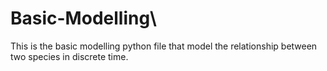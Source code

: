 # Basic-Modelling\
This is the basic modelling python file that model the relationship between two species in discrete time.

